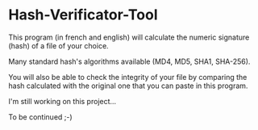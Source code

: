 # Hash-Verificator-Tool
This program (in french and english) will calculate the numeric signature (hash) of a file of your choice.

Many standard hash's algorithms available (MD4, MD5, SHA1, SHA-256).

You will also be able to check the integrity of your file by comparing the hash calculated with the original one that you can paste in this program.

I'm still working on this project...

To be continued ;-)
